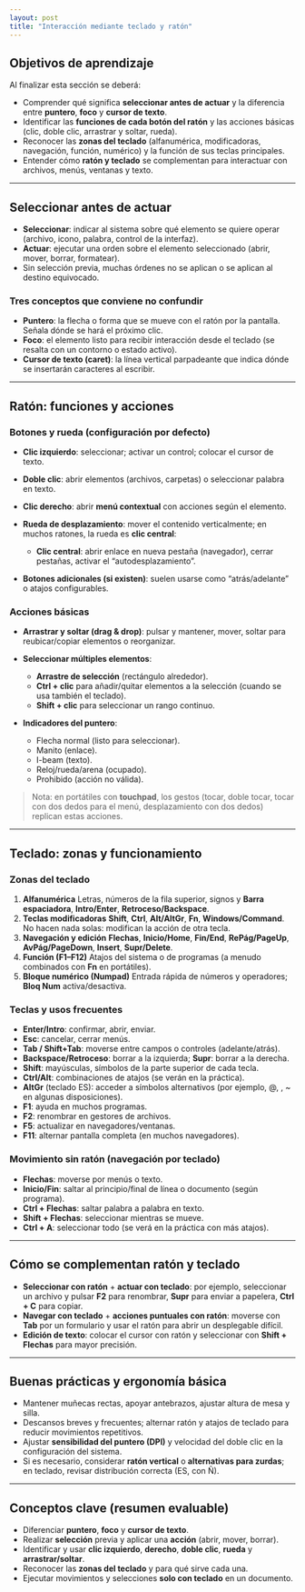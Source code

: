 ```yaml
---
layout: post
title: "Interacción mediante teclado y ratón"
---
```


## Objetivos de aprendizaje

Al finalizar esta sección se deberá:

* Comprender qué significa **seleccionar antes de actuar** y la diferencia entre **puntero**, **foco** y **cursor de texto**.
* Identificar las **funciones de cada botón del ratón** y las acciones básicas (clic, doble clic, arrastrar y soltar, rueda).
* Reconocer las **zonas del teclado** (alfanumérica, modificadoras, navegación, función, numérico) y la función de sus teclas principales.
* Entender cómo **ratón y teclado** se complementan para interactuar con archivos, menús, ventanas y texto.

---

## Seleccionar antes de actuar

* **Seleccionar**: indicar al sistema sobre qué elemento se quiere operar (archivo, icono, palabra, control de la interfaz).
* **Actuar**: ejecutar una orden sobre el elemento seleccionado (abrir, mover, borrar, formatear).
* Sin selección previa, muchas órdenes no se aplican o se aplican al destino equivocado.

### Tres conceptos que conviene no confundir

* **Puntero**: la flecha o forma que se mueve con el ratón por la pantalla. Señala dónde se hará el próximo clic.
* **Foco**: el elemento listo para recibir interacción desde el teclado (se resalta con un contorno o estado activo).
* **Cursor de texto (caret)**: la línea vertical parpadeante que indica dónde se insertarán caracteres al escribir.

---

## Ratón: funciones y acciones

### Botones y rueda (configuración por defecto)

* **Clic izquierdo**: seleccionar; activar un control; colocar el cursor de texto.
* **Doble clic**: abrir elementos (archivos, carpetas) o seleccionar palabra en texto.
* **Clic derecho**: abrir **menú contextual** con acciones según el elemento.
* **Rueda de desplazamiento**: mover el contenido verticalmente; en muchos ratones, la rueda es **clic central**:

  * **Clic central**: abrir enlace en nueva pestaña (navegador), cerrar pestañas, activar el “autodesplazamiento”.
* **Botones adicionales (si existen)**: suelen usarse como “atrás/adelante” o atajos configurables.

### Acciones básicas

* **Arrastrar y soltar (drag & drop)**: pulsar y mantener, mover, soltar para reubicar/copiar elementos o reorganizar.
* **Seleccionar múltiples elementos**:

  * **Arrastre de selección** (rectángulo alrededor).
  * **Ctrl + clic** para añadir/quitar elementos a la selección (cuando se usa también el teclado).
  * **Shift + clic** para seleccionar un rango continuo.
* **Indicadores del puntero**:

  * Flecha normal (listo para seleccionar).
  * Manito (enlace).
  * I-beam (texto).
  * Reloj/rueda/arena (ocupado).
  * Prohibido (acción no válida).

> Nota: en portátiles con **touchpad**, los gestos (tocar, doble tocar, tocar con dos dedos para el menú, desplazamiento con dos dedos) replican estas acciones.

---

## Teclado: zonas y funcionamiento

### Zonas del teclado

1. **Alfanumérica**
   Letras, números de la fila superior, signos y **Barra espaciadora**, **Intro/Enter**, **Retroceso/Backspace**.
2. **Teclas modificadoras**
   **Shift**, **Ctrl**, **Alt/AltGr**, **Fn**, **Windows/Command**. No hacen nada solas: modifican la acción de otra tecla.
3. **Navegación y edición**
   **Flechas**, **Inicio/Home**, **Fin/End**, **RePág/PageUp**, **AvPág/PageDown**, **Insert**, **Supr/Delete**.
4. **Función (F1–F12)**
   Atajos del sistema o de programas (a menudo combinados con **Fn** en portátiles).
5. **Bloque numérico (Numpad)**
   Entrada rápida de números y operadores; **Bloq Num** activa/desactiva.

### Teclas y usos frecuentes

* **Enter/Intro**: confirmar, abrir, enviar.
* **Esc**: cancelar, cerrar menús.
* **Tab / Shift+Tab**: moverse entre campos o controles (adelante/atrás).
* **Backspace/Retroceso**: borrar a la izquierda; **Supr**: borrar a la derecha.
* **Shift**: mayúsculas, símbolos de la parte superior de cada tecla.
* **Ctrl/Alt**: combinaciones de atajos (se verán en la práctica).
* **AltGr** (teclado ES): acceder a símbolos alternativos (por ejemplo, @, , \~ en algunas disposiciones).
* **F1**: ayuda en muchos programas.
* **F2**: renombrar en gestores de archivos.
* **F5**: actualizar en navegadores/ventanas.
* **F11**: alternar pantalla completa (en muchos navegadores).

### Movimiento sin ratón (navegación por teclado)

* **Flechas**: moverse por menús o texto.
* **Inicio/Fin**: saltar al principio/final de línea o documento (según programa).
* **Ctrl + Flechas**: saltar palabra a palabra en texto.
* **Shift + Flechas**: seleccionar mientras se mueve.
* **Ctrl + A**: seleccionar todo (se verá en la práctica con más atajos).

---

## Cómo se complementan ratón y teclado

* **Seleccionar con ratón** + **actuar con teclado**: por ejemplo, seleccionar un archivo y pulsar **F2** para renombrar, **Supr** para enviar a papelera, **Ctrl + C** para copiar.
* **Navegar con teclado** + **acciones puntuales con ratón**: moverse con **Tab** por un formulario y usar el ratón para abrir un desplegable difícil.
* **Edición de texto**: colocar el cursor con ratón y seleccionar con **Shift + Flechas** para mayor precisión.

---

## Buenas prácticas y ergonomía básica

* Mantener muñecas rectas, apoyar antebrazos, ajustar altura de mesa y silla.
* Descansos breves y frecuentes; alternar ratón y atajos de teclado para reducir movimientos repetitivos.
* Ajustar **sensibilidad del puntero (DPI)** y velocidad del doble clic en la configuración del sistema.
* Si es necesario, considerar **ratón vertical** o **alternativas para zurdas**; en teclado, revisar distribución correcta (ES, con Ñ).

---

## Conceptos clave (resumen evaluable)

* Diferenciar **puntero**, **foco** y **cursor de texto**.
* Realizar **selección** previa y aplicar una **acción** (abrir, mover, borrar).
* Identificar y usar **clic izquierdo**, **derecho**, **doble clic**, **rueda** y **arrastrar/soltar**.
* Reconocer las **zonas del teclado** y para qué sirve cada una.
* Ejecutar movimientos y selecciones **solo con teclado** en un documento.
